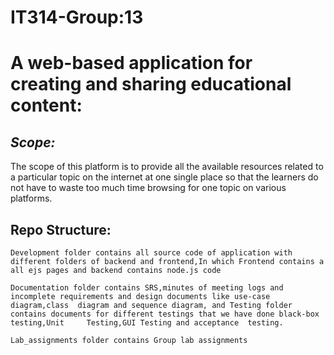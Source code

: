 # IT314-Group:13
# A web-based application for creating and sharing educational content:
## *Scope:*

The scope of this platform is to provide all the available resources related to a particular topic on the internet at one single place so that the learners do not have to waste too much time browsing for one topic on various platforms.

## Repo Structure:

	Development folder contains all source code of application with different folders of backend and frontend,In which Frontend contains a	all ejs pages and backend contains node.js code

	Documentation folder contains SRS,minutes of meeting logs and incomplete requirements and design documents like use-case diagram,class 	diagram and sequence diagram, and Testing folder contains documents for different testings that we have done black-box testing,Unit 	Testing,GUI Testing and acceptance 	testing.

	Lab_assignments folder contains Group lab assignments